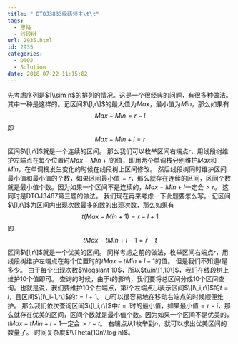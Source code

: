 ```yaml
---
title: " DTOJ3833绿菇领主\t\t"
tags:
  - 思路
  - 线段树
url: 2935.html
id: 2935
categories:
  - DTOJ
  - Solution
date: 2018-07-22 11:15:02
---
```


先考虑序列是$1\\sim n$的排列的情况。这是一个很经典的问题，有很多种做法。 其中一种是这样的。记区间$\[l,r\]$的最大值为$Max$，最小值为$Min$，那么如果有 $$Max-Min=r-l$$ 即$$Max-Min+l=r$$ 区间$\[l,r\]$就是一个连续的区间。 那么我们可以枚举区间右端点$r$，用线段树维护左端点在每个位置时$Max-Min+l$的值，即用两个单调栈分别维护$Max$和$Min$，在单调栈发生变化的时候在线段树上区间修改。 然后线段树同时维护区间最小值和最小值的个数，如果区间最小值$=r$，那么就存在连续的区间，区间个数就是最小值个数。因为如果一个区间不是连续的，$Max-Min+l$一定会$>r$。 这同时是DTOJ3487第三题的做法。 我们现在再来考虑一下此题要怎么写。 记区间$\[l,r\]$为区间内出现次数最多的数的出现次数，那么如果有 $$t(Max-Min+1)=r-l+1$$ 即 $$ tMax-tMin+l-1=r-t $$ 区间$\[l,r\]$就是一个优美的区间。 同样考虑之前的做法，枚举区间右端点$r$，用线段树维护左端点在每个位置时的$tMax-tMin+l-1$的值。 但是我们不知道$t$是多少。 由于每个出现次数$\\leqslant 10$，所以$t\\in\[1,10\]$，我们在线段树上维护$10$个值即可。 查询的时候，由于$t$的影响，我们要将总区间分成$10$个区间查询。也就是说，我们要维护$10$个左端点，第$i$个左端点$l\_i$表示区间$\[l\_i,r\]$的$t=i$，且区间$\[l\_i-1,r\]$的$t=i+1$。 $l\_i$可以很容易地在移动右端点的时候顺便维护。 那么我们依次查询区间$\[l_i,r\]$中$t=i$时的最小值，如果最小值$=r-i$，那么就存在优美的区间，区间个数就是最小值个数。因为如果一个区间不是优美的，$tMax-tMin+l-1$一定会$>r-t$。 右端点从$1$枚举到$n$，就可以求出优美区间的数量了。 时间复杂度$\\Theta(10n\\log n)$。